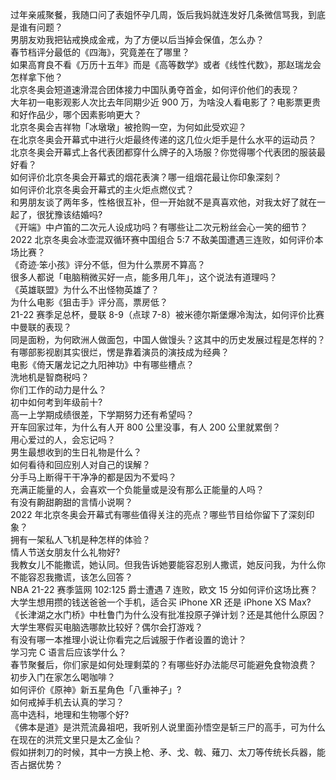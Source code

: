过年亲戚聚餐，我随口问了表姐怀孕几周，饭后我妈就连发好几条微信骂我，到底是谁有问题？  
男朋友劝我把钻戒换成金戒，为了方便以后当掉会保值，怎么办？  
春节档评分最低的《四海》，究竟差在了哪里？  
如果高育良不看《万历十五年》而是《高等数学》或者《线性代数》，那赵瑞龙会怎样拿下他？  
北京冬奥会短道速滑混合团体接力中国队勇夺首金，如何评价他们的表现？  
大年初一电影观影人次比去年同期少近 900 万，为啥没人看电影了？电影票更贵和好作品少，哪个因素影响更大？  
北京冬奥会吉祥物「冰墩墩」被抢购一空，为何如此受欢迎？  
在北京冬奥会开幕式中进行火炬最终传递的这几位火炬手是什么水平的运动员？  
北京冬奥会开幕式上各代表团都穿什么牌子的入场服？你觉得哪个代表团的服装最好看？  
如何评价北京冬奥会开幕式的烟花表演？哪一组烟花最让你印象深刻？  
如何评价北京冬奥会开幕式的主火炬点燃仪式？  
和男朋友谈了两年多，性格很互补，但一开始就不是真喜欢他，对我太好了就在一起了，很犹豫该结婚吗?  
《开端》中卢笛的二次元人设成功吗？有哪些让二次元粉丝会心一笑的细节？  
2022 北京冬奥会冰壶混双循环赛中国组合 5:7 不敌美国遭遇三连败，如何评价本场比赛？  
《奇迹·笨小孩》评分不低，但为什么票房不算高？  
很多人都说「电脑稍微买好一点，能多用几年」，这个说法有道理吗？  
《英雄联盟》为什么不出怪物英雄了？  
为什么电影《狙击手》评分高，票房低？  
21-22 赛季足总杯，曼联 8-9（点球 7-8）被米德尔斯堡爆冷淘汰，如何评价比赛中曼联的表现？  
同是面粉，为何欧洲人做面包，中国人做馒头？这其中的历史发展过程是怎样的？  
有哪部影视剧其实很烂，愣是靠着演员的演技成为经典？  
电影《倚天屠龙记之九阳神功》中有哪些槽点？  
洗地机是智商税吗？  
你们工作的动力是什么？  
初中如何考到年级前十?  
高一上学期成绩很差，下学期努力还有希望吗？  
开车回家过年，为什么有人开 800 公里没事，有人 200 公里就累倒？  
用心爱过的人，会忘记吗？  
男生最想收到的生日礼物是什么？  
如何看待和回应别人对自己的误解？  
分手马上断得干干净净的都是因为不爱吗？  
充满正能量的人，会喜欢一个负能量或是没有那么正能量的人吗？  
有没有齁甜齁甜的言情小说啊？  
2022 年北京冬奥会开幕式有哪些值得关注的亮点？哪些节目给你留下了深刻印象？  
拥有一架私人飞机是种怎样的体验？  
情人节送女朋友什么礼物好?  
我教女儿不能撒谎，她认同。但我告诉她要能容忍别人撒谎，她反问我，为什么你不能容忍我撒谎，该怎么回答？  
NBA 21-22 赛季篮网 102:125 爵士遭遇 7 连败，欧文 15 分如何评价这场比赛？  
大学生想用攒的钱送爸爸一个手机，适合买 iPhone XR 还是 iPhone XS Max?  
《长津湖之水门桥》中杜鲁门为什么没有批准投原子弹计划？还是其他什么原因？  
大学生寒假买电脑选哪款比较好？偶尔会打游戏？  
有没有哪一本推理小说让你看完之后诚服于作者设置的诡计？  
学习完 C 语言后应该学什么？  
春节聚餐后，你们家是如何处理剩菜的？有哪些好办法能尽可能避免食物浪费？  
初步入门在家怎么喝咖啡？  
如何评价《原神》新五星角色「八重神子」?  
如何戒掉手机去认真的学习？  
高中选科，地理和生物哪个好?  
《佛本是道》是洪荒流鼻祖吧，我听别人说里面孙悟空是斩三尸的高手，可为什么在现在的洪荒文里只是太乙金仙？  
假如拼刺刀的时候，其中一方换上枪、矛、戈、戟、薙刀、太刀等传统长兵器，能否占据优势？  
